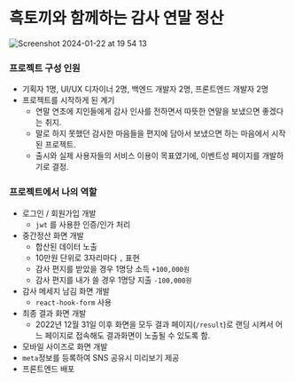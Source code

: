 # 흑토끼와 함께하는 감사 연말 정산
![Screenshot 2024-01-22 at 19 54 13](https://github.com/rachel-park-dev/thxurabbit/assets/88074487/ad5f5722-889d-42cb-b820-9c397e41c715)

### 프로젝트 구성 인원
- 기획자 1명, UI/UX 디자이너 2명, 백엔드 개발자 2명, 프론트엔드 개발자 2명
- 프로젝트를 시작하게 된 계기
  - 연말 연초에 지인들에게 감사 인사를 전하면서 따뜻한 연말을 보냈으면 좋겠다는 취지.
  - 말로 하지 못했던 감사한 마음들을 편지에 담아서 보냈으면 하는 마음에서 시작된 프로젝트.
  - 출시와 실제 사용자들의 서비스 이용이 목표였기에, 이벤트성 페이지를 개발하기로 결정.
 
### 프로젝트에서 나의 역할
- 로그인 / 회원가입 개발
  - `jwt` 를 사용한 인증/인가 처리
- 중간정산 화면 개발
  - 합산된 데이터 노출
  - 10만원 단위로 3자리마다 `,` 표현
  - 감사 편지를 받았을 경우 1명당 소득 `+100,000원`
  - 감사 편지를 내가 쓸 경우 1명당 지출 `-100,000원`
- 감사 메세지 남김 화면 개발
  - `react-hook-form` 사용
- 최종 결과 화면 개발
  - 2022년 12월 31일 이후 화면을 모두 결과 페이지(`/result`)로 랜딩 시켜서 
    어느 페이지로 접속해도 결과화면이 노출될 수 있도록 함.
- 모바일 사이즈로 화면 개발
- `meta`정보를 등록하여 SNS 공유시 미리보기 제공
- 프론트엔드 배포



